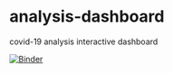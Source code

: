 # analysis-dashboard
covid-19 analysis interactive dashboard

[![Binder](https://mybinder.org/badge_logo.svg)](https://mybinder.org/v2/gh/ellenfang77/analysis-dashboard.git/master?filepath=covid_19_analysis.ipynb)


